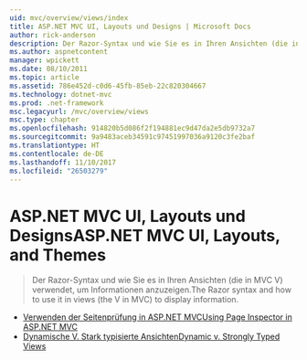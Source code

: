 ```yaml
---
uid: mvc/overview/views/index
title: ASP.NET MVC UI, Layouts und Designs | Microsoft Docs
author: rick-anderson
description: Der Razor-Syntax und wie Sie es in Ihren Ansichten (die in MVC V) verwendet, um Informationen anzuzeigen.
ms.author: aspnetcontent
manager: wpickett
ms.date: 08/10/2011
ms.topic: article
ms.assetid: 786e452d-c0d6-45fb-85eb-22c820304667
ms.technology: dotnet-mvc
ms.prod: .net-framework
msc.legacyurl: /mvc/overview/views
msc.type: chapter
ms.openlocfilehash: 914820b5d086f2f194881ec9d47da2e5db9732a7
ms.sourcegitcommit: 9a9483aceb34591c97451997036a9120c3fe2baf
ms.translationtype: HT
ms.contentlocale: de-DE
ms.lasthandoff: 11/10/2017
ms.locfileid: "26503279"
---
```

<a name="aspnet-mvc-ui-layouts-and-themes"></a><span data-ttu-id="7f210-103">ASP.NET MVC UI, Layouts und Designs</span><span class="sxs-lookup"><span data-stu-id="7f210-103">ASP.NET MVC UI, Layouts, and Themes</span></span>
====================
> <span data-ttu-id="7f210-104">Der Razor-Syntax und wie Sie es in Ihren Ansichten (die in MVC V) verwendet, um Informationen anzuzeigen.</span><span class="sxs-lookup"><span data-stu-id="7f210-104">The Razor syntax and how to use it in views (the V in MVC) to display information.</span></span>


- [<span data-ttu-id="7f210-105">Verwenden der Seitenprüfung in ASP.NET MVC</span><span class="sxs-lookup"><span data-stu-id="7f210-105">Using Page Inspector in ASP.NET MVC</span></span>](using-page-inspector-in-aspnet-mvc.md)
- [<span data-ttu-id="7f210-106">Dynamische V. Stark typisierte Ansichten</span><span class="sxs-lookup"><span data-stu-id="7f210-106">Dynamic v. Strongly Typed Views</span></span>](dynamic-v-strongly-typed-views.md)
